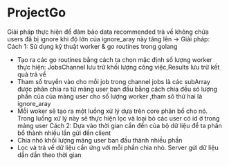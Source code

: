 # ProjectGo

Giải pháp thực hiện để đảm bảo data recommended trả về không chứa users đã bị ignore khi độ lớn của ignore_aray này tăng lên
-> Giải pháp:
Cách 1: Sử dụng kỹ thuật worker & go routines trong golang
- Tạo ra các go routines bằng cách ta chọn mặc định số lượng worker thực hiện: JobsChannel lưu trữ khối lượng công việc,Results lưu trữ kết quả trả về
- Tham số truyền vào cho mỗi job trong channel jobs là các subArray được phân chia ra từ mảng user ban đầu bằng cách chia đều só lượng phần của của mảng user cho số lượng worker
,tham sô thứ hai là ignore_aray
- Mỗi woker sẽ tạo ra một luồng xử lý dựa trên core phân bổ cho nó. Trong luồng xứ lý này sẽ thực hiện lọc và loại bỏ các user có id ở trong mảng user
Cách 2: Dựa vào thời gian cần đến của bộ dữ liệu để ta phân bổ thành nhiều lần gửi đến client
- Chia nhỏ khối lượng mảng user ban đầu thành nhiều phần 
- Lọc và trả về dữ liệu cần ứng với mỗi phần chia nhỏ. Server gửi dữ liệu dần dần theo thời gian
